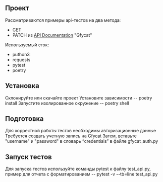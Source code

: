 ## Проект
Рассматриваются примеры api-тестов на два метода:
- GET 
- PATCH
из [API Documentation](https://developers.gfycat.com/api/) "Gfycat"

Используемый стэк:
- puthon3
- requests
- pytest
- poetry

## Установка
Склонируйте или скачайте проект 
Установите зависимости -- poetry install
Запустите изолированное окружение -- poetry shell

## Подготовка
Для корректной работы тестов необходимы авторизационные данные
Требуется создать учетную запись на [Gfycat](https://gfycat.com/signup)
Затем, вставьте "username" и "password" в словарь “credentials” в файле  gfycat_auth.py

## Запуск тестов
Для запуска тестов используйте команды pytest к файлу test_api.py, пример для отчета с форматированием -- pytest  -v --tb=line test_api.py

